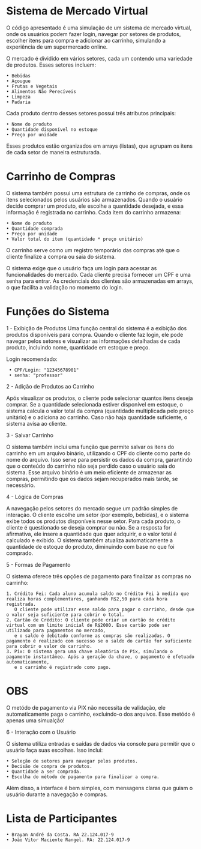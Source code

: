 # Sistema de Mercado Virtual
O código apresentado é uma simulação de um sistema de mercado virtual, onde os usuários podem fazer login, navegar por setores de produtos, escolher itens para compra e adicionar ao carrinho, simulando a experiência de um supermercado online.

O mercado é dividido em vários setores, cada um contendo uma variedade de produtos. Esses setores incluem:

    • Bebidas
    • Açougue
    • Frutas e Vegetais
    • Alimentos Não Perecíveis
    • Limpeza
    • Padaria
    
Cada produto dentro desses setores possui três atributos principais:

    • Nome do produto
    • Quantidade disponível no estoque
    • Preço por unidade
    
Esses produtos estão organizados em arrays (listas), que agrupam os itens de cada setor de maneira estruturada.

# Carrinho de Compras

O sistema também possui uma estrutura de carrinho de compras, onde os itens selecionados pelos usuários são armazenados. Quando o usuário decide comprar um produto, ele escolhe a quantidade desejada, e essa informação é registrada no carrinho. Cada item do carrinho armazena:
  
    • Nome do produto
    • Quantidade comprada
    • Preço por unidade
    • Valor total do item (quantidade * preço unitário)
    
O carrinho serve como um registro temporário das compras até que o cliente finalize a compra ou saia do sistema.

O sistema exige que o usuário faça um login para acessar as funcionalidades do mercado. Cada cliente precisa fornecer um CPF e uma senha para entrar. As credenciais dos clientes são armazenadas em arrays, o que facilita a validação no momento do login.

# Funções do Sistema

1 - Exibição de Produtos
Uma função central do sistema é a exibição dos produtos disponíveis para compra. Quando o cliente faz login, ele pode navegar pelos setores e visualizar as informações detalhadas de cada produto, incluindo nome, quantidade em estoque e preço.

Login recomendado:

     • CPF/Login: "12345678901"
     • senha: "professor"


2 - Adição de Produtos ao Carrinho

Após visualizar os produtos, o cliente pode selecionar quantos itens deseja comprar. Se a quantidade selecionada estiver disponível em estoque, o sistema calcula o valor total da compra (quantidade multiplicada pelo preço unitário) e o adiciona ao carrinho. Caso não haja quantidade suficiente, o sistema avisa ao cliente.

3 - Salvar Carrinho

O sistema também inclui uma função que permite salvar os itens do carrinho em um arquivo binário, utilizando o CPF do cliente como parte do nome do arquivo. Isso serve para persistir os dados da compra, garantindo que o conteúdo do carrinho não seja perdido caso o usuário saia do sistema. Esse arquivo binário é um meio eficiente de armazenar as compras, permitindo que os dados sejam recuperados mais tarde, se necessário.

4 - Lógica de Compras

A navegação pelos setores do mercado segue um padrão simples de interação. O cliente escolhe um setor (por exemplo, bebidas), e o sistema exibe todos os produtos disponíveis nesse setor. Para cada produto, o cliente é questionado se deseja comprar ou não. Se a resposta for afirmativa, ele insere a quantidade que quer adquirir, e o valor total é calculado e exibido. O sistema também atualiza automaticamente a quantidade de estoque do produto, diminuindo com base no que foi comprado.

5 - Formas de Pagamento

O sistema oferece três opções de pagamento para finalizar as compras no carrinho:

    1. Crédito Fei: Cada aluno acumula saldo no Crédito Fei à medida que realiza horas complementares, ganhando R$2,50 para cada hora registrada. 
       O cliente pode utilizar esse saldo para pagar o carrinho, desde que o valor seja suficiente para cobrir o total.
    2. Cartão de Crédito: O cliente pode criar um cartão de crédito virtual com um limite inicial de R$2000. Esse cartão pode ser utilizado para pagamentos no mercado, 
       e o saldo é debitado conforme as compras são realizadas. O pagamento é realizado com sucesso se o saldo do cartão for suficiente para cobrir o valor do carrinho.
    3. Pix: O sistema gera uma chave aleatória de Pix, simulando o pagamento instantâneo. Após a geração da chave, o pagamento é efetuado automaticamente, 
       e o carrinho é registrado como pago.

# OBS

O metódo de pagamento via PIX não necessita de validação, ele automaticamente paga o carrinho, excluindo-o dos arquivos. Esse metódo é apenas uma simualção! 

6 - Interação com o Usuário

O sistema utiliza entradas e saídas de dados via console para permitir que o usuário faça suas escolhas. Isso inclui:

    • Seleção de setores para navegar pelos produtos.
    • Decisão de compra de produtos.
    • Quantidade a ser comprada.
    • Escolha do método de pagamento para finalizar a compra.
    
Além disso, a interface é bem simples, com mensagens claras que guiam o usuário durante a navegação e compras.

# Lista de Participantes

    • Brayan André da Costa. RA 22.124.017-9
    • João Vitor Maciente Rangel. RA: 22.124.017-9
